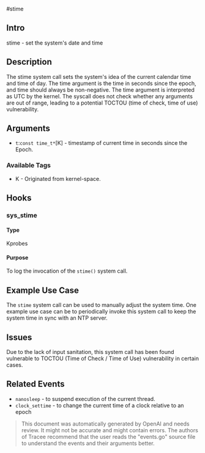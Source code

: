 
#stime

## Intro
stime - set the system's date and time

## Description 
The stime system call sets the system's idea of the current calendar time and time of day.
The time argument is the time in seconds since the epoch, and time should always be non-negative.
The time argument is interpreted as UTC by the kernel. The syscall does not check whether any arguments are out of range, leading to a potential TOCTOU (time of check, time of use) vulnerability.

## Arguments
* `t`:`const time_t*`[K] - timestamp of current time in seconds since the Epoch.

### Available Tags
* K - Originated from kernel-space.

## Hooks
### sys_stime

#### Type
Kprobes

#### Purpose
To log the invocation of the `stime()` system call.

## Example Use Case
The `stime` system call can be used to manually adjust the system time. One example use case can be to periodically invoke this system call to keep the system time in sync with an NTP server.

## Issues
Due to the lack of input sanitation, this system call has been found vulnerable to TOCTOU (Time of Check / Time of Use) vulnerability in certain cases.

## Related Events
* `nanosleep` - to suspend execution of the current thread.
* `clock_settime` - to change the current time of a clock relative to an epoch

> This document was automatically generated by OpenAI and needs review. It might
> not be accurate and might contain errors. The authors of Tracee recommend that
> the user reads the "events.go" source file to understand the events and their
> arguments better.
